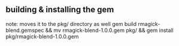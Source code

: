 ## building & installing the gem
note: moves it to the pkg/ directory as well
gem build rmagick-blend.gemspec && mv rmagick-blend-1.0.0.gem pkg/ && gem install pkg/rmagick-blend-1.0.0.gem

